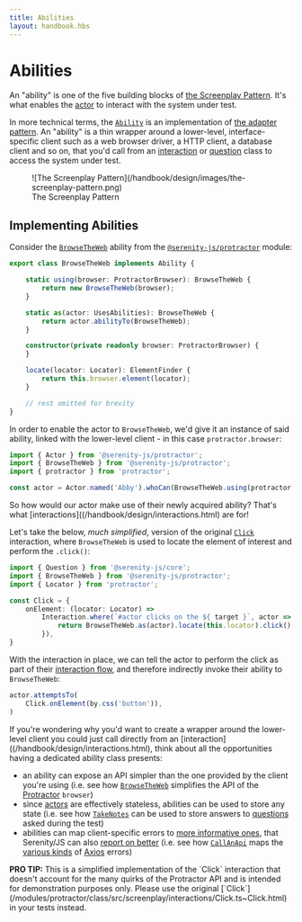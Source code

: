 ```yaml
---
title: Abilities
layout: handbook.hbs
---
```

# Abilities

An "ability" is one of the five building blocks of [the Screenplay Pattern](/handbook/design/screenplay-pattern.html).
It's what enables
the [actor](/handbook/design/actors.html) to interact with the system under test.

In more technical terms, the [`Ability`](/modules/core/class/src/screenplay/Ability.ts~Ability.html)
is an implementation of [the adapter pattern](https://en.wikipedia.org/wiki/Adapter_pattern).
An "ability" is a thin wrapper around a lower-level, interface-specific client such as a web browser driver, a HTTP client, a database client and so on, that you'd call from an [interaction](/handbook/design/interactions.html) or [question](/handbook/design/questions.html) class to access the system under test.

<figure>
![The Screenplay Pattern](/handbook/design/images/the-screenplay-pattern.png)
    <figcaption><span>The Screenplay Pattern</span></figcaption>
</figure>

## Implementing Abilities

Consider the [`BrowseTheWeb`](/modules/protractor/class/src/screenplay/abilities/BrowseTheWeb.ts~BrowseTheWeb.html) ability from the [`@serenity-js/protractor`](/modules/protractor) module:

```typescript
export class BrowseTheWeb implements Ability {

    static using(browser: ProtractorBrowser): BrowseTheWeb {
        return new BrowseTheWeb(browser);
    }

    static as(actor: UsesAbilities): BrowseTheWeb {
        return actor.abilityTo(BrowseTheWeb);
    }

    constructor(private readonly browser: ProtractorBrowser) {
    }

    locate(locator: Locator): ElementFinder {
        return this.browser.element(locator);
    }

    // rest omitted for brevity
}
```

In order to enable the actor to `BrowseTheWeb`, we'd give it an instance of said ability, linked with the lower-level client - in this case `protractor.browser`:

```typescript
import { Actor } from '@serenity-js/protractor';
import { BrowseTheWeb } from '@serenity-js/protractor';
import { protractor } from 'protractor';

const actor = Actor.named('Abby').whoCan(BrowseTheWeb.using(protractor.browser));
```

So how would our actor make use of their newly acquired ability? That's what [interactions]((/handbook/design/interactions.html) are for!

Let's take the below, _much simplified_, version of the original [`Click`](/modules/protractor/class/src/screenplay/interactions/Click.ts~Click.html) interaction, where `BrowseTheWeb` is used to locate the element of interest and perform the `.click()`:

```typescript
import { Question } from '@serenity-js/core';
import { BrowseTheWeb } from '@serenity-js/protractor';
import { Locator } from 'protractor';

const Click = {
    onElement: (locator: Locator) =>
        Interaction.where(`#actor clicks on the ${ target }`, actor => {
            return BrowseTheWeb.as(actor).locate(this.locator).click();
        }),
}
```

With the interaction in place, we can tell the actor to perform the click as part of their [interaction flow](/handbook/design/actors.html),
and therefore indirectly invoke their ability to `BrowseTheWeb`:

```typescript
actor.attemptsTo(
    Click.onElement(by.css('button')),
)
```

If you're wondering why you'd want to create a wrapper around the lower-level client you could just call directly from an [interaction]((/handbook/design/interactions.html), think about all the opportunities having a dedicated ability class presents:
- an ability can expose an API simpler than the one provided by the client you're using (i.e. see how [`BrowseTheWeb`](/modules/protractor/class/src/screenplay/abilities/BrowseTheWeb.ts~BrowseTheWeb.html) simplifies the API of the [Protractor](https://www.protractortest.org/#/) `browser`)
- since [actors](/handbook/design/actors.html) are effectively stateless, abilities can be used to store any state (i.e. see how [`TakeNotes`](modules/core/class/src/screenplay/abilities/TakeNotes.ts~TakeNotes.html) can be used to store answers to [questions](/handbook/design/questions.html) asked during the test)
- abilities can map client-specific errors to [more informative ones](/handbook/design/errors.html), that Serenity/JS can also [report on better](/handbook/integration/reporting.html) (i.e. see how [`CallAnApi`](/modules/rest/class/src/screenplay/abilities/CallAnApi.ts~CallAnApi.html) maps the [various kinds](/modules/rest/file/src/screenplay/abilities/CallAnApi.ts.html) of [Axios](https://www.npmjs.com/package/axios) errors)

<div class="pro-tip">
    <div class="icon"><i class="fas fa-lightbulb"></i></div>
    <div class="text"><p><strong>PRO TIP:</strong> This is a simplified implementation of the `Click` interaction that
    doesn't account for the many quirks of the Protractor API and is intended for demonstration purposes only. Please use the original [`Click`](/modules/protractor/class/src/screenplay/interactions/Click.ts~Click.html) in your tests instead.</p></div>
</div>
